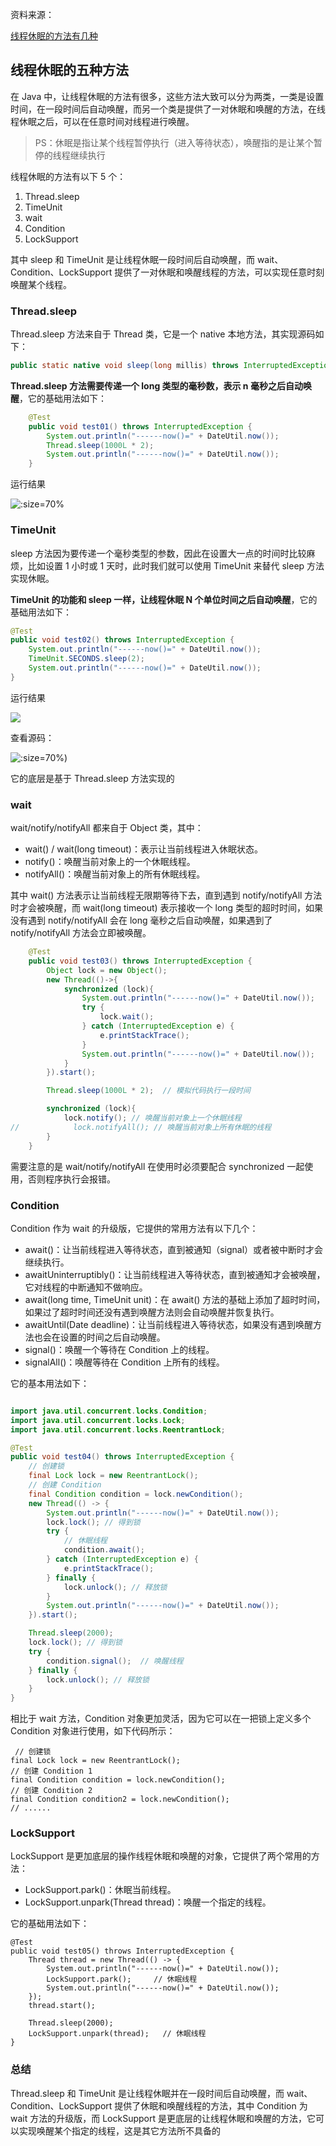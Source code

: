 资料来源：

[线程休眠的方法有几种](https://www.toutiao.com/article/7087727266871968271/?log_from=61c74b5c7dce9_1650358439273)<br/>




## 线程休眠的五种方法

在 Java 中，让线程休眠的方法有很多，这些方法大致可以分为两类，一类是设置时间，在一段时间后自动唤醒，而另一个类是提供了一对休眠和唤醒的方法，在线程休眠之后，可以在任意时间对线程进行唤醒。

> PS：休眠是指让某个线程暂停执行（进入等待状态），唤醒指的是让某个暂停的线程继续执行

线程休眠的方法有以下 5 个：

1. Thread.sleep
2. TimeUnit
3. wait
4. Condition
5. LockSupport

其中 sleep 和 TimeUnit 是让线程休眠一段时间后自动唤醒，而 wait、Condition、LockSupport 提供了一对休眠和唤醒线程的方法，可以实现任意时刻唤醒某个线程。

### Thread.sleep

Thread.sleep 方法来自于 Thread 类，它是一个 native 本地方法，其实现源码如下：

```java
public static native void sleep(long millis) throws InterruptedException;
```

**Thread.sleep 方法需要传递一个 long 类型的毫秒数，表示 n 毫秒之后自动唤醒**，它的基础用法如下：

```java
    @Test
    public void test01() throws InterruptedException {
        System.out.println("------now()=" + DateUtil.now());
        Thread.sleep(1000L * 2);
        System.out.println("------now()=" + DateUtil.now());
    }
```

运行结果

![](large/e6c9d24ely1h1g6mdqjhgj211o07k3z8.jpg ':size=70%')

### TimeUnit

sleep 方法因为要传递一个毫秒类型的参数，因此在设置大一点的时间时比较麻烦，比如设置 1 小时或 1 天时，此时我们就可以使用 TimeUnit 来替代 sleep 方法实现休眠。

**TimeUnit 的功能和 sleep 一样，让线程休眠 N 个单位时间之后自动唤醒**，它的基础用法如下：

```java
@Test
public void test02() throws InterruptedException {
    System.out.println("------now()=" + DateUtil.now());
    TimeUnit.SECONDS.sleep(2);
    System.out.println("------now()=" + DateUtil.now());
}
```

运行结果

![](large/e6c9d24ely1h1g6p3pfccj210g066js5.jpg)

查看源码：

![](large/e6c9d24ely1h1g6q2b11uj211m0duabs.jpg ':size=70%'))

它的底层是基于 Thread.sleep 方法实现的

### wait

wait/notify/notifyAll 都来自于 Object 类，其中：

- wait() / wait(long timeout)：表示让当前线程进入休眠状态。
- notify()：唤醒当前对象上的一个休眠线程。
- notifyAll()：唤醒当前对象上的所有休眠线程。

其中 wait() 方法表示让当前线程无限期等待下去，直到遇到 notify/notifyAll 方法时才会被唤醒，而 wait(long timeout) 表示接收一个 long 类型的超时时间，如果没有遇到 notify/notifyAll 会在 long 毫秒之后自动唤醒，如果遇到了 notify/notifyAll 方法会立即被唤醒。

```java
    @Test
    public void test03() throws InterruptedException {
        Object lock = new Object();
        new Thread(()->{
            synchronized (lock){
                System.out.println("------now()=" + DateUtil.now());
                try {
                    lock.wait();
                } catch (InterruptedException e) {
                    e.printStackTrace();
                }
                System.out.println("------now()=" + DateUtil.now());
            }
        }).start();

        Thread.sleep(1000L * 2);  // 模拟代码执行一段时间

        synchronized (lock){
            lock.notify(); // 唤醒当前对象上一个休眠线程
//            lock.notifyAll(); // 唤醒当前对象上所有休眠的线程
        }
    }
```

需要注意的是 wait/notify/notifyAll 在使用时必须要配合 synchronized 一起使用，否则程序执行会报错。

### Condition

Condition 作为 wait 的升级版，它提供的常用方法有以下几个：

- await()：让当前线程进入等待状态，直到被通知（signal）或者被中断时才会继续执行。
- awaitUninterruptibly()：让当前线程进入等待状态，直到被通知才会被唤醒，它对线程的中断通知不做响应。
- await(long time, TimeUnit unit)：在 await() 方法的基础上添加了超时时间，如果过了超时时间还没有遇到唤醒方法则会自动唤醒并恢复执行。
- awaitUntil(Date deadline)：让当前线程进入等待状态，如果没有遇到唤醒方法也会在设置的时间之后自动唤醒。
- signal()：唤醒一个等待在 Condition 上的线程。
- signalAll()：唤醒等待在 Condition 上所有的线程。

它的基本用法如下：

```java

import java.util.concurrent.locks.Condition;
import java.util.concurrent.locks.Lock;
import java.util.concurrent.locks.ReentrantLock;

@Test
public void test04() throws InterruptedException {
    // 创建锁
    final Lock lock = new ReentrantLock();
    // 创建 Condition
    final Condition condition = lock.newCondition();
    new Thread(() -> {
        System.out.println("------now()=" + DateUtil.now());
        lock.lock(); // 得到锁
        try {
            // 休眠线程
            condition.await();
        } catch (InterruptedException e) {
            e.printStackTrace();
        } finally {
            lock.unlock(); // 释放锁
        }
        System.out.println("------now()=" + DateUtil.now());
    }).start();

    Thread.sleep(2000);
    lock.lock(); // 得到锁
    try {
        condition.signal();  // 唤醒线程
    } finally {
        lock.unlock(); // 释放锁
    }
}
```

相比于 wait 方法，Condition 对象更加灵活，因为它可以在一把锁上定义多个 Condition 对象进行使用，如下代码所示：

```
 // 创建锁
final Lock lock = new ReentrantLock();
// 创建 Condition 1
final Condition condition = lock.newCondition();
// 创建 Condition 2
final Condition condition2 = lock.newCondition();
// ......
```

### LockSupport

LockSupport 是更加底层的操作线程休眠和唤醒的对象，它提供了两个常用的方法：

- LockSupport.park()：休眠当前线程。
- LockSupport.unpark(Thread thread)：唤醒一个指定的线程。

它的基础用法如下：

```
@Test
public void test05() throws InterruptedException {
    Thread thread = new Thread(() -> {
        System.out.println("------now()=" + DateUtil.now());
        LockSupport.park();     // 休眠线程
        System.out.println("------now()=" + DateUtil.now());
    });
    thread.start();

    Thread.sleep(2000);
    LockSupport.unpark(thread);   // 休眠线程
}
```

### 总结

Thread.sleep 和 TimeUnit 是让线程休眠并在一段时间后自动唤醒，而 wait、Condition、LockSupport 提供了休眠和唤醒线程的方法，其中 Condition 为 wait 方法的升级版，而 LockSupport 是更底层的让线程休眠和唤醒的方法，它可以实现唤醒某个指定的线程，这是其它方法所不具备的